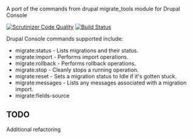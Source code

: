 A port of the commands from drupal migrate_tools module for Drupal Console

[![Scrutinizer Code Quality](https://scrutinizer-ci.com/g/ibrows/drupal_migrate_console_tools/badges/quality-score.png?b=master)](https://scrutinizer-ci.com/g/ibrows/drupal_migrate_console_tools/?branch=master)
[![Build Status](https://scrutinizer-ci.com/g/ibrows/drupal_migrate_console_tools/badges/build.png?b=master)](https://scrutinizer-ci.com/g/ibrows/drupal_migrate_console_tools/build-status/master)

Drupal Console commands supported include:

* migrate:status - Lists migrations and their status.
* migrate:import - Performs import operations.
* migrate:rollback - Performs rollback operations.
* migrate:stop - Cleanly stops a running operation.
* migrate:reset - Sets a migration status to Idle if it's gotten stuck.
* migrate:messages - Lists any messages associated with a migration import.
* migrate:fields-source


## TODO

Additional refactoring